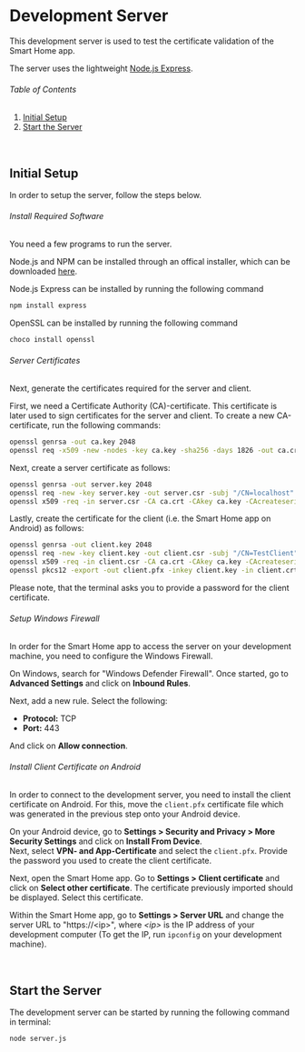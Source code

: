 # Development Server
This development server is used to test the certificate validation of the Smart Home app.

The server uses the lightweight [Node.js Express](https://expressjs.com).

###### Table of Contents
1. [Initial Setup](#initial-setup)
2. [Start the Server](#start-the-server)

<br/>

## Initial Setup
In order to setup the server, follow the steps below.

###### Install Required Software
You need a few programs to run the server.

Node.js and NPM can be installed through an offical installer, which can be downloaded [here](https://nodejs.org/en/download).

Node.js Express can be installed by running the following command
```bat
npm install express
```

OpenSSL can be installed by running the following command
```bat
choco install openssl
```

###### Server Certificates
Next, generate the certificates required for the server and client.

First, we need a Certificate Authority (CA)-certificate. This certificate is later used to sign certificates for the server and client. To create a new CA-certificate, run the following commands:
```bat
openssl genrsa -out ca.key 2048
openssl req -x509 -new -nodes -key ca.key -sha256 -days 1826 -out ca.crt
```

Next, create a server certificate as follows:
```bat
openssl genrsa -out server.key 2048
openssl req -new -key server.key -out server.csr -subj "/CN=localhost"
openssl x509 -req -in server.csr -CA ca.crt -CAkey ca.key -CAcreateserial -out server.crt -days 365 -sha256
```

Lastly, create the certificate for the client (i.e. the Smart Home app on Android) as follows:
```bat
openssl genrsa -out client.key 2048
openssl req -new -key client.key -out client.csr -subj "/CN=TestClient"
openssl x509 -req -in client.csr -CA ca.crt -CAkey ca.key -CAcreateserial -out client.crt -days 365 -sha256
openssl pkcs12 -export -out client.pfx -inkey client.key -in client.crt
```
Please note, that the terminal asks you to provide a password for the client certificate.

###### Setup Windows Firewall
In order for the Smart Home app to access the server on your development machine, you need to configure the Windows Firewall.

On Windows, search for "Windows Defender Firewall". Once started, go to **Advanced Settings** and click on **Inbound Rules**.

Next, add a new rule. Select the following:
* **Protocol:** TCP
* **Port:** 443

And click on **Allow connection**.

###### Install Client Certificate on Android
In order to connect to the development server, you need to install the client certificate on Android. For this, move the `client.pfx` certificate file which was generated in the previous step onto your Android device.

On your Android device, go to **Settings > Security and Privacy > More Security Settings** and click on **Install From Device**.  
Next, select **VPN- and App-Certificate** and select the `client.pfx`. Provide the password you used to create the client certificate.

Next, open the Smart Home app. Go to **Settings > Client certificate** and click on **Select other certificate**. The certificate previously imported should be displayed. Select this certificate.

Within the Smart Home app, go to **Settings > Server URL** and change the server URL to "https://&lt;ip&gt;", where _&lt;ip&gt;_ is the IP address of your development computer (To get the IP, run `ipconfig` on your development machine).

<br/>

## Start the Server
The development server can be started by running the following command in terminal:
```bat
node server.js
```
